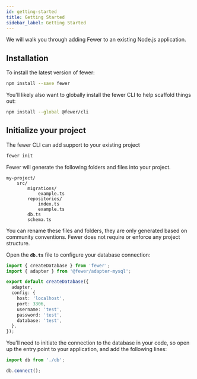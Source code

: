 ```yaml
---
id: getting-started
title: Getting Started
sidebar_label: Getting Started
---
```


We will walk you through adding Fewer to an existing Node.js application.

## Installation

To install the latest version of fewer:

```bash
npm install --save fewer
```

You'll likely also want to globally install the fewer CLI to help scaffold things out:

```bash
npm install --global @fewer/cli
```

## Initialize your project

The fewer CLI can add support to your existing project

```bash
fewer init
```

Fewer will generate the following folders and files into your project.

```
my-project/
    src/
        migrations/
            example.ts
        repositories/
            index.ts
            example.ts
        db.ts
        schema.ts
```

You can rename these files and folders, they are only generated based on community conventions. Fewer does not require or enforce any project structure.

Open the **`db.ts`** file to configure your database connection:

```ts
import { createDatabase } from 'fewer';
import { adapter } from '@fewer/adapter-mysql';

export default createDatabase({
  adapter,
  config: {
    host: 'localhost',
    port: 3306,
    username: 'test',
    password: 'test',
    database: 'test',
  },
});
```

You'll need to initiate the connection to the database in your code, so open up the entry point to your application, and add the following lines:

```ts
import db from './db';

db.connect();
```
